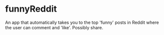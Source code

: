 # funnyReddit
An app that automatically takes you to the top 'funny' posts in Reddit where the user can comment and 'like'.  Possibly share.
